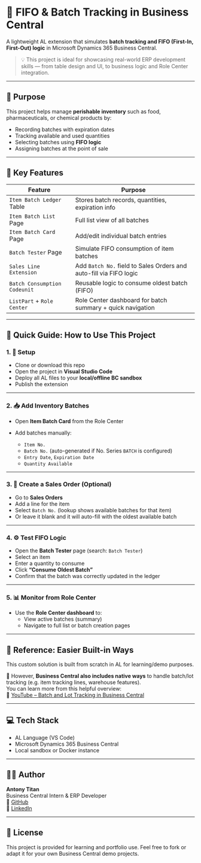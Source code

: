 # 🧪 FIFO & Batch Tracking in Business Central

A lightweight AL extension that simulates **batch tracking and FIFO (First-In, First-Out) logic** in Microsoft Dynamics 365 Business Central.

> 💡 This project is ideal for showcasing real-world ERP development skills — from table design and UI, to business logic and Role Center integration.

---

## 📌 Purpose

This project helps manage **perishable inventory** such as food, pharmaceuticals, or chemical products by:

- Recording batches with expiration dates
- Tracking available and used quantities
- Selecting batches using **FIFO logic**
- Assigning batches at the point of sale

---

## 🧩 Key Features

| Feature                        | Purpose                                                                 |
|-------------------------------|-------------------------------------------------------------------------|
| `Item Batch Ledger` Table     | Stores batch records, quantities, expiration info                       |
| `Item Batch List` Page        | Full list view of all batches                                           |
| `Item Batch Card` Page        | Add/edit individual batch entries                                       |
| `Batch Tester` Page           | Simulate FIFO consumption of item batches                               |
| `Sales Line Extension`        | Add `Batch No.` field to Sales Orders and auto-fill via FIFO logic      |
| `Batch Consumption Codeunit`  | Reusable logic to consume oldest batch (FIFO)                           |
| `ListPart` + `Role Center`    | Role Center dashboard for batch summary + quick navigation              |

---

## 🚀 Quick Guide: How to Use This Project

### 1. 🔧 Setup

- Clone or download this repo
- Open the project in **Visual Studio Code**
- Deploy all AL files to your **local/offline BC sandbox**
- Publish the extension

---

### 2. 📥 Add Inventory Batches

- Open **Item Batch Card** from the Role Center
- Add batches manually:

  - `Item No.`
  - `Batch No.` (auto-generated if No. Series `BATCH` is configured)
  - `Entry Date`, `Expiration Date`
  - `Quantity Available`

---

### 3. 🧾 Create a Sales Order (Optional)

- Go to **Sales Orders**
- Add a line for the item
- Select `Batch No.` (lookup shows available batches for that item)
- Or leave it blank and it will auto-fill with the oldest available batch

---

### 4. ⚙️ Test FIFO Logic

- Open the **Batch Tester** page (search: `Batch Tester`)
- Select an item
- Enter a quantity to consume
- Click **“Consume Oldest Batch”**
- Confirm that the batch was correctly updated in the ledger

---

### 5. 📊 Monitor from Role Center

- Use the **Role Center dashboard** to:
  - View active batches (summary)
  - Navigate to full list or batch creation pages

---

## 🎥 Reference: Easier Built-in Ways

This custom solution is built from scratch in AL for learning/demo purposes.

🧠 However, **Business Central also includes native ways** to handle batch/lot tracking (e.g. item tracking lines, warehouse features).  
You can learn more from this helpful overview:  
🔗 [YouTube – Batch and Lot Tracking in Business Central](https://youtu.be/fy3j2mnN-Po)

---

## 💻 Tech Stack

- AL Language (VS Code)
- Microsoft Dynamics 365 Business Central
- Local sandbox or Docker instance

---

## 🙋‍♂️ Author

**Antony Titan**  
Business Central Intern & ERP Developer  
🔗 [GitHub](https://github.com/iconstar11)  
🔗 [LinkedIn](https://www.linkedin.com/in/antonytitan)

---

## 📝 License

This project is provided for learning and portfolio use. Feel free to fork or adapt it for your own Business Central demo projects.

